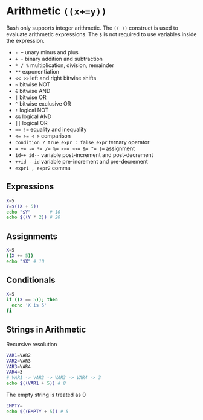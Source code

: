 # Arithmetic `((x+=y))`

Bash only supports integer arithmetic. The `(( ))` construct is used to evaluate arithmetic expressions. The `$` is not required to use variables inside the expression.

- `- +` unary minus and plus
- `+ -` binary addition and subtraction
- `* / %` multiplication, division, remainder
- `**` exponentiation
- `<< >>` left and right bitwise shifts
- `~` bitwise NOT
- `&` bitwise AND
- `|` bitwise OR
- `^` bitwise exclusive OR
- `!` logical NOT
- `&&` logical AND
- `||` logical OR
- `== !=` equality and inequality
- `<= >= < >` comparison
- `condition ? true_expr : false_expr` ternary operator
- `= += -= *= /= %= <<= >>= &= ^= |=` assignment
- `id++ id--` variable post-increment and post-decrement
- `++id --id` variable pre-increment and pre-decrement
- `expr1 , expr2` comma

## Expressions

```bash
X=5
Y=$((X + 5))
echo "$Y"       # 10
echo $((Y * 2)) # 20
```

## Assignments

```bash
X=5
((X += 5))
echo "$X" # 10
```

## Conditionals

```bash
X=5
if ((X == 5)); then
  echo 'X is 5'
fi
```

## Strings in Arithmetic

Recursive resolution

```bash
VAR1=VAR2
VAR2=VAR3
VAR3=VAR4
VAR4=3
# VAR1 -> VAR2 -> VAR3 -> VAR4 -> 3
echo $((VAR1 + 5)) # 8
```

The empty string is treated as 0

```bash
EMPTY=
echo $((EMPTY + 5)) # 5
```

